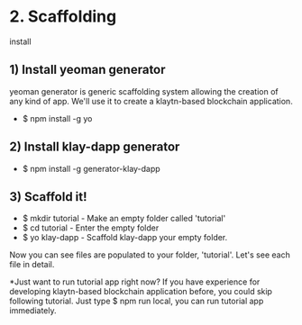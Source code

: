 # 2. Scaffolding


install
## 1) Install yeoman generator
yeoman generator is generic scaffolding system allowing the creation of any kind of app.
We'll use it to create a klaytn-based blockchain application.
- $ npm install -g yo

## 2) Install klay-dapp generator
- $ npm install -g generator-klay-dapp

## 3) Scaffold it!
- $ mkdir tutorial - Make an empty folder called 'tutorial'
- $ cd tutorial - Enter the empty folder
- $ yo klay-dapp - Scaffold klay-dapp your empty folder.

Now you can see files are populated to your folder, 'tutorial'.
Let's see each file in detail.

*Just want to run tutorial app right now?
If you have experience for developing klaytn-based blockchain application before, you could skip following tutorial.
Just type $ npm run local, you can run tutorial app immediately.
